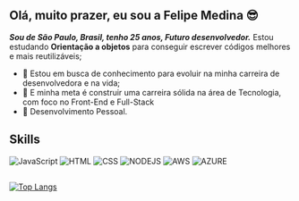 ## Olá, muito prazer, eu sou a Felipe Medina 😎
***Sou de São Paulo, Brasil, tenho 25 anos, Futuro desenvolvedor.*** 
 Estou estudando **Orientação a objetos** para conseguir escrever códigos melhores e mais reutilizáveis;
 
<!-- - 🌱 Estou aprendendo como fazer testes de integração nas minhas próprias **API**;  -->
- 💼 Estou em busca de conhecimento para evoluir na minha carreira de desenvolvedora e na vida;
- 🚀 E minha meta é construir uma carreira sólida na área de Tecnologia, com foco no Front-End e Full-Stack
- :star2: Desenvolvimento Pessoal.


## Skills
![JavaScript](https://img.shields.io/badge/JavaScript-323330?style=for-the-badge&logo=javascript&logoColor=F7DF1E)
![HTML](https://img.shields.io/badge/HTML5-E34F26?style=for-the-badge&logo=html5&logoColor=white)
![CSS](https://img.shields.io/badge/CSS3-1572B6?style=for-the-badge&logo=css3&logoColor=white)
![NODEJS](https://img.shields.io/badge/Node%20js-339933?style=for-the-badge&logo=nodedotjs&logoColor=white)
![AWS](https://img.shields.io/badge/Amazon_AWS-FF9900?style=for-the-badge&logo=amazonaws&logoColor=white)
![AZURE](https://img.shields.io/badge/microsoft%20azure-0089D6?style=for-the-badge&logo=microsoft-azure&logoColor=white)
##
 [![Top Langs](https://github-readme-stats.vercel.app/api/top-langs/?username=FelipeTMedina&layout=compact)](https://github.com/anuraghazra/github-readme-stats)
